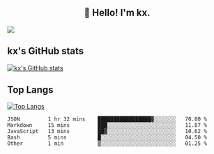 <h2 align="center">👋 Hello! I'm kx.</h2>

<img align="center" src="https://github.com/kxshu/kxshu/actions/workflows/blank.yml/badge.svg" />

<!--
**kxshu/kxshu** is a ✨ _special_ ✨ repository because its `README.md` (this file) appears on your GitHub profile.

Here are some ideas to get you started:

- 🔭 I’m currently working on ...
- 🌱 I’m currently learning ...
- 👯 I’m looking to collaborate on ...
- 🤔 I’m looking for help with ...
- 💬 Ask me about ...
- 📫 How to reach me: ...
- 😄 Pronouns: ...
- ⚡ Fun fact: ...
-->


## kx's GitHub stats

[![kx's GitHub stats](https://github-readme-stats.vercel.app/api?username=kxshu&show_icons=true)](https://github.com/kxshu/kxshu)

## Top Langs

[![Top Langs](https://github-readme-stats.vercel.app/api/top-langs/?username=kxshu&layout=compact)](https://github.com/kxshu/kxshu)




<!--START_SECTION:waka-->

```text
JSON         1 hr 32 mins    █████████████████▓░░░░░░░   70.80 %
Markdown     15 mins         ███░░░░░░░░░░░░░░░░░░░░░░   11.87 %
JavaScript   13 mins         ██▓░░░░░░░░░░░░░░░░░░░░░░   10.62 %
Bash         5 mins          █░░░░░░░░░░░░░░░░░░░░░░░░   04.50 %
Other        1 min           ▒░░░░░░░░░░░░░░░░░░░░░░░░   01.25 %
```

<!--END_SECTION:waka-->
